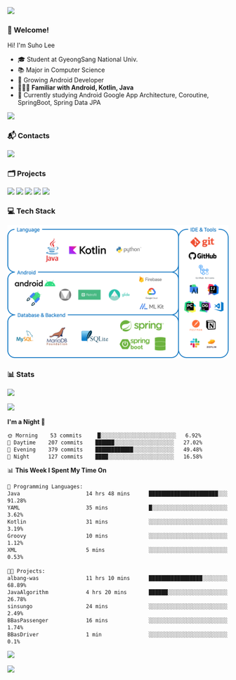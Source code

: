 ![](https://capsule-render.vercel.app/api?type=waving&color=93A9D1&section=header&height=200&text=Lee%20Suho&fontColor=black&fontSize=50&fontAlignY=30)

### 👋 Welcome!
Hi! I'm Suho Lee
- 🎓 Student at GyeongSang National Univ.
- 📚 Major in Computer Science
- 🌱 Growing Android Developer
- 👨🏻‍💻 **Familiar with Android, Kotlin, Java**
- 🤔 Currently studying Android Google App Architecture, Coroutine, SpringBoot, Spring Data JPA

[![](https://hits.seeyoufarm.com/api/count/incr/badge.svg?url=https%3A%2F%2Fgithub.com%2Fleesh96&count_bg=%238BD951&title_bg=%236E6E6E&icon=github.svg&icon_color=%23FFFFFF&title=Hits%21&edge_flat=false)](https://github.com/leesh96)

### 📬 Contacts
[![](https://img.shields.io/badge/Gmail-D14836?style=for-the-badge&logo=Gmail&logoColor=white&link=suho2718@gmail.com)](mailto:lksy1294@gmail.com)

### 🗂 Projects
[![](https://github-readme-stats.vercel.app/api/pin/?username=PeopleAndService&repo=BBasPassenger-Android&hide_border=true&border_radius=10&theme=blueberry&show_owner=false)](https://github.com/PeopleAndService/BBasPassenger-Android)
[![](https://github-readme-stats.vercel.app/api/pin/?username=Dynamic-LAB&repo=sinsungo_android&hide_border=true&border_radius=10&theme=blueberry&show_owner=false)](https://github.com/Dynamic-LAB/sinsungo_android)
[![](https://github-readme-stats.vercel.app/api/pin/?username=Yg323&repo=app_anima&hide_border=true&border_radius=10&theme=blueberry&show_owner=false)](https://github.com/Yg323/app_anima)
[![](https://github-readme-stats.vercel.app/api/pin/?username=leesh96&repo=Memorythm&hide_border=true&border_radius=10&theme=blueberry&show_owner=false)](https://github.com/leesh96/Memorythm)
[![](https://github-readme-stats.vercel.app/api/pin/?username=leesh96&repo=Petlog&hide_border=true&border_radius=10&theme=blueberry&show_owner=false)](https://github.com/leesh96/Petlog)

### 💻 Tech Stack
![](/img/techstack.png)

### 📊 Stats
[![](https://github-readme-stats.vercel.app/api/?username=leesh96&theme=blueberry&show_icons=true&hide_border=true&count_private=true&border_radius=10&include_all_commits=true)](https://github.com/leesh96?tab=repositories)

[![](https://github-profile-trophy.vercel.app/?username=leesh96&theme=chalk&title=Commits,Issues,PullRequest,Repositories&margin-w=10&no-frame=true)](https://github.com/leesh96?tab=repositories)

<!--START_SECTION:waka-->
**I'm a Night 🦉** 

```text
🌞 Morning    53 commits     █░░░░░░░░░░░░░░░░░░░░░░░░   6.92% 
🌆 Daytime    207 commits    ██████░░░░░░░░░░░░░░░░░░░   27.02% 
🌃 Evening    379 commits    ████████████░░░░░░░░░░░░░   49.48% 
🌙 Night      127 commits    ████░░░░░░░░░░░░░░░░░░░░░   16.58%

```


📊 **This Week I Spent My Time On** 

```text
💬 Programming Languages: 
Java                     14 hrs 48 mins      ██████████████████████░░░   91.28% 
YAML                     35 mins             █░░░░░░░░░░░░░░░░░░░░░░░░   3.62% 
Kotlin                   31 mins             ░░░░░░░░░░░░░░░░░░░░░░░░░   3.19% 
Groovy                   10 mins             ░░░░░░░░░░░░░░░░░░░░░░░░░   1.12% 
XML                      5 mins              ░░░░░░░░░░░░░░░░░░░░░░░░░   0.53%

🐱‍💻 Projects: 
albang-was               11 hrs 10 mins      █████████████████░░░░░░░░   68.89% 
JavaAlgorithm            4 hrs 20 mins       ██████░░░░░░░░░░░░░░░░░░░   26.78% 
sinsungo                 24 mins             ░░░░░░░░░░░░░░░░░░░░░░░░░   2.49% 
BBasPassenger            16 mins             ░░░░░░░░░░░░░░░░░░░░░░░░░   1.74% 
BBasDriver               1 min               ░░░░░░░░░░░░░░░░░░░░░░░░░   0.1%

```


<!--END_SECTION:waka-->

[![](https://github-readme-solvedac.hyp3rflow.vercel.app/api/?handle=suho2718)](https://solved.ac/profile/suho2718)

![](https://capsule-render.vercel.app/api?type=waving&color=93A9D1&section=footer&height=200)
